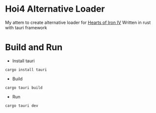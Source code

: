 # **H**oi4 **A**lternative **L**oader
My attem to create alternative loader for [Hearts of Iron IV](https://store.steampowered.com/app/394360/Hearts_of_Iron_IV/)
Written in rust with tauri framework

# Build and Run

* Install tauri
```
cargo install tauri
```
* Build
```
cargo tauri build
```
* Run
```
cargo tauri dev
```
